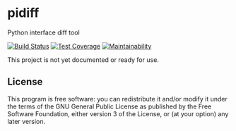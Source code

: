 # pidiff

Python interface diff tool

[![Build Status](https://circleci.com/gh/rohanpm/pidiff/tree/master.svg?style=svg)](https://circleci.com/gh/rohanpm/pidiff/tree/master)
[![Test Coverage](https://api.codeclimate.com/v1/badges/cb551cc2340aa649dc10/test_coverage)](https://codeclimate.com/github/rohanpm/pidiff/test_coverage)
[![Maintainability](https://api.codeclimate.com/v1/badges/cb551cc2340aa649dc10/maintainability)](https://codeclimate.com/github/rohanpm/pidiff/maintainability)

This project is not yet documented or ready for use.

## License

This program is free software: you can redistribute it and/or modify
it under the terms of the GNU General Public License as published by
the Free Software Foundation, either version 3 of the License, or
(at your option) any later version.
